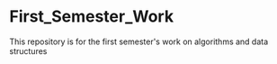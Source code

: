 # First_Semester_Work
This repository is for the first semester's work on algorithms and data structures
